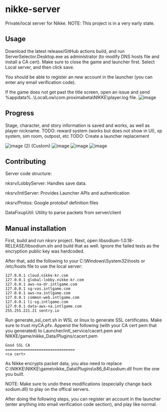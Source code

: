 # nikke-server
Private/local server for Nikke. NOTE: This project is in a very early state.

## Usage
Download the latest release/GitHub actions build, and run ServerSelector.Desktop.exe as administrator (to modify DNS hosts file and install a CA cert). Make sure to close the game and launcher first. Select Local server, and then click save.

You should be able to register an new account in the launcher (you can enter any email verification code).

If the game does not get past the title screen, open an issue and send %appdata%\..\LocalLow\com.proximabeta\NIKKE\player.log file.
![image](https://github.com/MishaProductions/nikke-server/assets/106913236/b01194ef-aec5-4de9-b982-1253757655f8)


## Progress
Stage, character, and story information is saved and works, as well as player nickname.
TODO: reward system (works but does not show in UI), xp system, sim room, outpost, etc
TODO: Create a launcher replacement

![image (2) (Custom)](https://github.com/MishaProductions/nikke-server/assets/106913236/75330e0d-ddb5-4d29-b7dd-ab6662306494)
![image](https://github.com/MishaProductions/nikke-server/assets/106913236/15b5ea93-bcd1-44b7-81b9-a10d053b7af8)
![image](https://github.com/MishaProductions/nikke-server/assets/106913236/70ab4668-70b8-4e2c-bf1b-c84974f5e8ee)
![image](https://github.com/MishaProductions/nikke-server/assets/106913236/c6a89fd4-9568-48c2-b4f9-d73807d4043e)


## Contributing
Server code structure:

nksrv/LobbyServer: Handles save data.

nksrv/IntlServer: Provides Launcher APIs and authentication

nksrv/Protos: Google protobuf definition files

DataFixupUtil: Utility to parse packets from server/client

## Manual installation
First, build and run nksrv project. Next, open libsodium-1.0.18-RELEASE/libsodium.sln and build that as well. Ignore the failed tests as the encryption public key was hardcoded.

After that, add the following to your C:\Windows\System32\hosts or /etc/hosts file to use the local server:

```
127.0.0.1 cloud.nikke-kr.com
127.0.0.1 global-lobby.nikke-kr.com
127.0.0.1 aws-na-dr.intlgame.com
127.0.0.1 sg-vas.intlgame.com
127.0.0.1 aws-na.intlgame.com
127.0.0.1 common-web.intlgame.com
127.0.0.1 li-sg.intlgame.com
127.0.0.1 data-aws-na.intlgame.com
255.255.221.21 sentry.io
```

Run generate_ssl_cert.sh in WSL or linux to generate SSL certificates. Make sure to trust myCA.pfx. Append the following (with your CA cert pem that you generated) to Launcher/intl_service/cacert.pem and NIKKE/game/nikke_Data/Plugins/cacert.pem

```
Good SSL CA
===============================
<ca cert>
```
As Nikke encrypts packet data, you also need to replace C:\NIKKE\NIKKE\game\nikke_Data\Plugins\x86_64\sodium.dll from the one you built.

NOTE: Make sure to undo these modifications (especially change back sodium.dll) to play on the offical servers. 

After doing the following steps, you can register an account in the launcher (enter anything into email verification code section), and play like normal.
